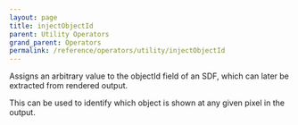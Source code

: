 ```yaml
---
layout: page
title: injectObjectId
parent: Utility Operators
grand_parent: Operators
permalink: /reference/operators/utility/injectObjectId
---
```


Assigns an arbitrary value to the objectId field of an SDF, which can later
be extracted from rendered output.

This can be used to identify which object is shown at any given pixel in
the output.
